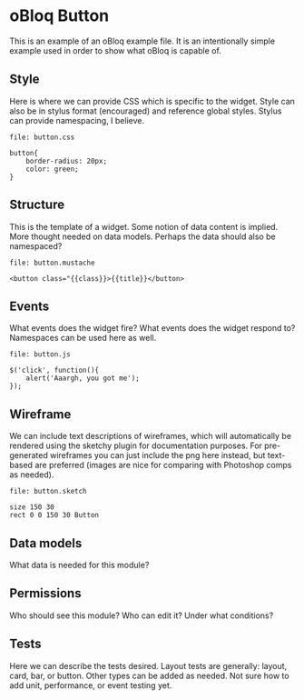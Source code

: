# oBloq Button

This is an example of an oBloq example file. It is an intentionally simple example used in order to show what oBloq is capable of.

## Style

Here is where we can provide CSS which is specific to the widget. Style can also be in stylus format (encouraged) and reference global styles. Stylus can provide namespacing, I believe.

    file: button.css
    
    button{
        border-radius: 20px;
        color: green;
    }

## Structure

This is the template of a widget. Some notion of data content is implied. More thought needed on data models. Perhaps the data should also be namespaced?

    file: button.mustache
    
    <button class="{{class}}>{{title}}</button>

## Events

What events does the widget fire? What events does the widget respond to? Namespaces can be used here as well.

    file: button.js
    
    $('click', function(){
        alert('Aaargh, you got me');
    });

## Wireframe

We can include text descriptions of wireframes, which will automatically be rendered using the sketchy plugin for documentation purposes. For pre-generated wireframes you can just include the png here instead, but text-based are preferred (images are nice for comparing with Photoshop comps as needed).

    file: button.sketch
    
    size 150 30
    rect 0 0 150 30 Button
    
## Data models

What data is needed for this module?

## Permissions

Who should see this module? Who can edit it? Under what conditions?

## Tests

Here we can describe the tests desired. Layout tests are generally: layout, card, bar, or button. Other types can be added as needed. Not sure how to add unit, performance, or event testing yet.
